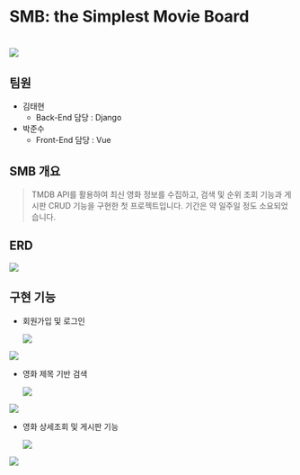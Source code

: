 # SMB: the Simplest Movie Board

#  ![](https://images.velog.io/images/kimth1113/post/abd187bb-e11a-4991-8cad-6a7e60543ade/image.png)



## 팀원

- 김태현
  - Back-End 담당 : Django
- 박준수
  - Front-End 담당 : Vue

## SMB 개요

> TMDB API를 활용하여 최신 영화 정보를 수집하고, 검색 및 순위 조회 기능과 게시판 CRUD 기능을 구현한 첫 프로젝트입니다. 기간은 약 일주일 정도 소요되었습니다.



## ERD

![](https://images.velog.io/images/kimth1113/post/0e1f72fe-b589-4fcb-8ef3-0383fbd6b26c/image.png)



## 구현 기능

- 회원가입 및 로그인

  ![](https://images.velog.io/images/kimth1113/post/9d1635b0-15be-4980-aa84-5c0dc4e3599b/image.png)

![](https://images.velog.io/images/kimth1113/post/1a05b1cd-2149-423f-8ba0-9d61c4c27fbc/ezgif.com-gif-maker%20(6).gif)

- 영화 제목 기반 검색

  ![](https://images.velog.io/images/kimth1113/post/eb8da247-ff33-48c0-b978-18c230f406ac/image.png)

![](https://images.velog.io/images/kimth1113/post/20c0fdd3-67da-4e7d-a10c-9d65353f21c7/ezgif.com-gif-maker%20(5).gif)

- 영화 상세조회 및 게시판 기능

  ![](https://images.velog.io/images/kimth1113/post/b24af62f-3f93-46ed-9648-e6fd616c1a49/image.png)

![](https://images.velog.io/images/kimth1113/post/c90688d7-28da-4ecf-9ec7-e9978c4d11de/ezgif.com-gif-maker%20(5).gif)



